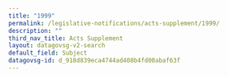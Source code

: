 ```yaml
---
title: "1999"
permalink: /legislative-notifications/acts-supplement/1999/
description: ""
third_nav_title: Acts Supplement
layout: datagovsg-v2-search
default_field: Subject
datagovsg-id: d_918d839eca4744ad408b4fd00abaf63f
---
```

